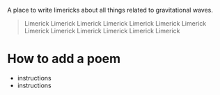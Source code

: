 A place to write limericks about all things related to gravitational waves. 


<blockquote> 
Limerick Limerick Limerick 
Limerick Limerick Limerick 
Limerick Limerick 
Limerick Limerick 
Limerick Limerick Limerick 
</blockquote> 

# How to add a poem 

* instructions
* instructions 
